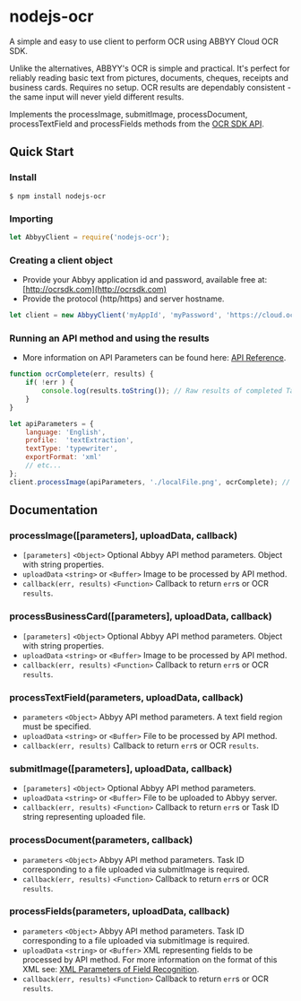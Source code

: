 # nodejs-ocr

A simple and easy to use client to perform OCR using ABBYY Cloud OCR SDK.

Unlike the alternatives, ABBYY's OCR is simple and practical. It's perfect for reliably reading basic text from pictures, documents, cheques, receipts and business cards. Requires no setup. OCR results are dependably consistent - the same input will never yield different results.

Implements the processImage, submitImage, processDocument, processTextField and processFields methods from the [OCR SDK API](http://ocrsdk.com/documentation/apireference/).



## Quick Start
### Install
`$ npm install nodejs-ocr`
### Importing
```js
let AbbyyClient = require('nodejs-ocr');
```
### Creating a client object
- Provide your Abbyy application id and password, available free at: [http://ocrsdk.com](http://ocrsdk.com)
- Provide the protocol (http/https) and server hostname.
```js
let client = new AbbyyClient('myAppId', 'myPassword', 'https://cloud.ocrsdk.com'); // Use https here if you'd like
```
### Running an API method and using the results
- More information on API Parameters can be found here: [API Reference](http://ocrsdk.com/documentation/apireference/).
```js
function ocrComplete(err, results) {
    if( !err ) {
        console.log(results.toString()); // Raw results of completed Task (or a TaskId for submitImage calls)
    }
}

let apiParameters = {
    language: 'English',
    profile:  'textExtraction',
    textType: 'typewriter',
    exportFormat: 'xml'
    // etc...
};
client.processImage(apiParameters, './localFile.png', ocrComplete); // Buffers can also be passed
```
 
  
   
## Documentation
### processImage([parameters], uploadData, callback)
- `[parameters]` `<Object>` Optional Abbyy API method parameters. Object with string properties.
- `uploadData` `<string>` or `<Buffer>` Image to be processed by API method.  
- `callback(err, results)` `<Function>` Callback to return `err`s or OCR `results`.


### processBusinessCard([parameters], uploadData, callback)
- `[parameters]` `<Object>` Optional Abbyy API method parameters. Object with string properties.
- `uploadData` `<string>` or `<Buffer>` Image to be processed by API method.  
- `callback(err, results)` `<Function>` Callback to return `err`s or OCR `results`.


### processTextField(parameters, uploadData, callback)
- `parameters` `<Object>` Abbyy API method parameters. A text field region must be specified. 
- `uploadData` `<string>` or `<Buffer>` File to be processed by API method.  
- `callback(err, results)` <Function> Callback to return `err`s or OCR `results`.
 
 
### submitImage([parameters], uploadData, callback)
- `[parameters]` `<Object>` Optional Abbyy API method parameters.
- `uploadData` `<string>` or `<Buffer>` File to be uploaded to Abbyy server.  
- `callback(err, results)` `<Function>` Callback to return `err`s or Task ID string representing uploaded file.
 
 
### processDocument(parameters, callback)
- `parameters` `<Object>` Abbyy API method parameters. Task ID corresponding to a file uploaded via submitImage is required.
- `callback(err, results)` `<Function>` Callback to return `err`s or OCR `results`.
 
  
### processFields(parameters, uploadData, callback)
- `parameters` `<Object>` Abbyy API method parameters. Task ID corresponding to a file uploaded via submitImage is required.
- `uploadData` `<string>` or `<Buffer>` XML representing fields to be processed by API method. For more information on the format of this XML see: [XML Parameters of Field Recognition](http://ocrsdk.com/documentation/specifications/xml-scheme-field-settings/).
- `callback(err, results)` `<Function>` Callback to return `err`s or OCR `results`.

      
